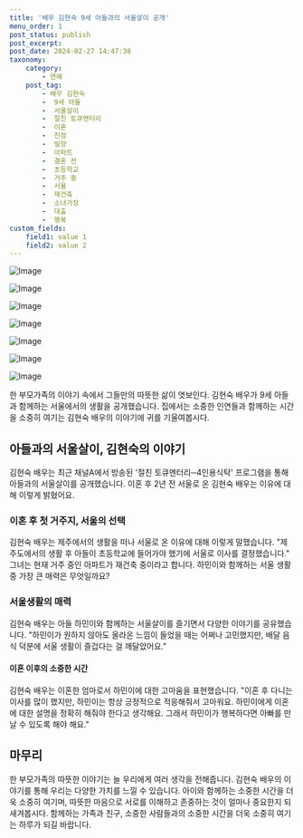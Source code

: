 ```yaml
---
title: '배우 김현숙 9세 아들과의 서울살이 공개'
menu_order: 1
post_status: publish
post_excerpt: 
post_date: 2024-02-27 14:47:38
taxonomy:
    category:
        - 연예
    post_tag:
        - 배우 김현숙
        -  9세 아들
        -  서울살이
        -  절친 토큐멘터리
        -  이혼
        -  친정
        -  밀양
        -  아파트
        -  결혼 전
        -  초등학교
        -  거주 중
        -  서울
        -  재건축
        -  소녀가장
        -  대출
        -  행복
custom_fields:
    field1: value 1
    field2: value 2
---
```


![Image](https://ssl.pstatic.net/mimgnews/image/076/2024/02/27/2024022801001863400250201_20240227095005283.jpg?type=w540)

![Image](https://mimgnews.pstatic.net/image/076/2024/02/27/2024022801001863400250205_20240227095005289.jpg?type=w540)

![Image](https://ssl.pstatic.net/mimgnews/image/076/2024/02/27/2024022801001863400250206_20240227095005293.jpg?type=w540)

![Image](https://mimgnews.pstatic.net/image/076/2024/02/27/2024022801001863400250207_20240227095005299.jpg?type=w540)

![Image](https://ssl.pstatic.net/mimgnews/image/076/2024/02/27/2024022801001863400250202_20240227095005303.jpg?type=w540)

![Image](https://mimgnews.pstatic.net/image/076/2024/02/27/2024022801001863400250203_20240227095005308.jpg?type=w540)

![Image](https://ssl.pstatic.net/mimgnews/image/076/2024/02/27/2024022801001863400250204_20240227095005313.jpg?type=w540)

한 부모가족의 이야기 속에서 그들만의 따뜻한 삶이 엿보인다. 김현숙 배우가 9세 아들과 함께하는 서울에서의 생활을 공개했습니다. 집에서는 소중한 인연들과 함께하는 시간을 소중히 여기는 김현숙 배우의 이야기에 귀를 기울여봅시다.
## 아들과의 서울살이, 김현숙의 이야기
김현숙 배우는 최근 채널A에서 방송된 '절친 토큐멘터리─4인용식탁' 프로그램을 통해 아들과의 서울살이를 공개했습니다. 이혼 후 2년 전 서울로 온 김현숙 배우는 이유에 대해 이렇게 밝혔어요.
### 이혼 후 첫 거주지, 서울의 선택
김현숙 배우는 제주에서의 생활을 떠나 서울로 온 이유에 대해 이렇게 말했습니다. "제주도에서의 생활 후 아들이 초등학교에 들어가야 했기에 서울로 이사를 결정했습니다."
그녀는 현재 거주 중인 아파트가 재건축 중이라고 합니다. 하민이와 함께하는 서울 생활 중 가장 큰 매력은 무엇일까요?
### 서울생활의 매력
김현숙 배우는 아들 하민이와 함께하는 서울살이를 즐기면서 다양한 이야기를 공유했습니다. "하민이가 원하지 않아도 올라온 느낌이 들었을 때는 어쩌나 고민했지만, 배달 음식 덕분에 서울 생활이 즐겁다는 걸 깨달았어요."
#### 이혼 이후의 소중한 시간
김현숙 배우는 이혼한 엄마로서 하민이에 대한 고마움을 표현했습니다. "이혼 후 다니는 이사를 많이 했지만, 하민이는 항상 긍정적으로 적응해줘서 고마워요. 하민이에게 이혼에 대한 설명을 정확히 해줘야 한다고 생각해요. 그래서 하민이가 행복하다면 아빠를 만날 수 있도록 해야 해요."
## 마무리
한 부모가족의 따뜻한 이야기는 늘 우리에게 여러 생각을 전해줍니다. 김현숙 배우의 이야기를 통해 우리는 다양한 가치를 느낄 수 있습니다. 아이와 함께하는 소중한 시간을 더욱 소중히 여기며, 따뜻한 마음으로 서로를 이해하고 존중하는 것이 얼마나 중요한지 되새겨봅시다. 함께하는 가족과 친구, 소중한 사람들과의 소중한 시간을 더욱 소중히 여기는 하루가 되길 바랍니다.

